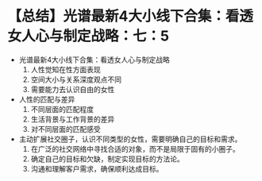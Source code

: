 # 【总结】光谱最新4大小线下合集：看透女人心与制定战略：七：5

-   光谱最新4大小线下合集：看透女人心与制定战略
    1.  人性觉知在性方面表现
    2.  空间大小与关系深度观点不同
    3.  需要能力去认识自由的女性
-   人性的匹配与差异
    1.  不同层面的匹配程度
    2.  生活背景与工作背景的差异
    3.  对不同层面的匹配感受
-   主动扩展社交圈子，认识不同类型的女性，需要明确自己的目标和需求。
    1.  在广泛的社交网络中寻找合适的对象，而不是局限于固有的小圈子。
    2.  确定自己的目标和欠缺，制定实现目标的方法论。
    3.  沟通和理解客户需求，确保顺利达成目标。